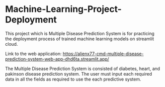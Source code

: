 # Machine-Learning-Project-Deployment

This project which is Multiple Disease Prediction System is for practicing the deployment process of trained machine learning models on streamlit cloud.

Link to the web application: https://alienx77-cmd-multiple-disease-prediction-system-web-app-dhd6ta.streamlit.app/

The Multiple Disease Prediction System is consisted of diabetes, heart, and pakinson disease prediction system. The user must input each required data in all the fields as required to use the each predictive system.
